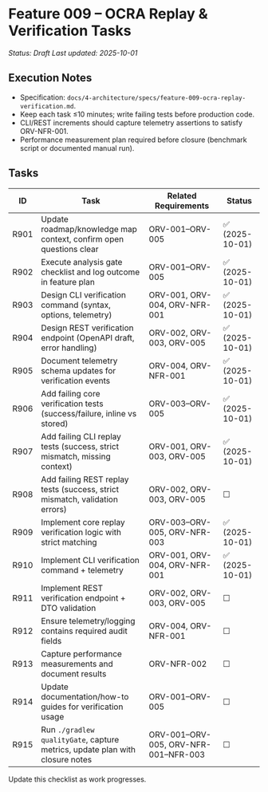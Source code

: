# Feature 009 – OCRA Replay & Verification Tasks

_Status: Draft_
_Last updated: 2025-10-01_

## Execution Notes
- Specification: `docs/4-architecture/specs/feature-009-ocra-replay-verification.md`.
- Keep each task ≤10 minutes; write failing tests before production code.
- CLI/REST increments should capture telemetry assertions to satisfy ORV-NFR-001.
- Performance measurement plan required before closure (benchmark script or documented manual run).

## Tasks
| ID | Task | Related Requirements | Status |
|----|------|----------------------|--------|
| R901 | Update roadmap/knowledge map context, confirm open questions clear | ORV-001–ORV-005 | ✅ (2025-10-01) |
| R902 | Execute analysis gate checklist and log outcome in feature plan | ORV-001–ORV-005 | ✅ (2025-10-01) |
| R903 | Design CLI verification command (syntax, options, telemetry) | ORV-001, ORV-004, ORV-NFR-001 | ✅ (2025-10-01) |
| R904 | Design REST verification endpoint (OpenAPI draft, error handling) | ORV-002, ORV-003, ORV-005 | ✅ (2025-10-01) |
| R905 | Document telemetry schema updates for verification events | ORV-004, ORV-NFR-001 | ✅ (2025-10-01) |
| R906 | Add failing core verification tests (success/failure, inline vs stored) | ORV-003–ORV-005 | ✅ (2025-10-01) |
| R907 | Add failing CLI replay tests (success, strict mismatch, missing context) | ORV-001, ORV-003, ORV-005 | ✅ (2025-10-01) |
| R908 | Add failing REST replay tests (success, strict mismatch, validation errors) | ORV-002, ORV-003, ORV-005 | ☐ |
| R909 | Implement core replay verification logic with strict matching | ORV-003–ORV-005, ORV-NFR-003 | ✅ (2025-10-01) |
| R910 | Implement CLI verification command + telemetry | ORV-001, ORV-004, ORV-NFR-001 | ✅ (2025-10-01) |
| R911 | Implement REST verification endpoint + DTO validation | ORV-002, ORV-003, ORV-005 | ☐ |
| R912 | Ensure telemetry/logging contains required audit fields | ORV-004, ORV-NFR-001 | ☐ |
| R913 | Capture performance measurements and document results | ORV-NFR-002 | ☐ |
| R914 | Update documentation/how-to guides for verification usage | ORV-001–ORV-005 | ☐ |
| R915 | Run `./gradlew qualityGate`, capture metrics, update plan with closure notes | ORV-001–ORV-005, ORV-NFR-001–NFR-003 | ☐ |

Update this checklist as work progresses.
